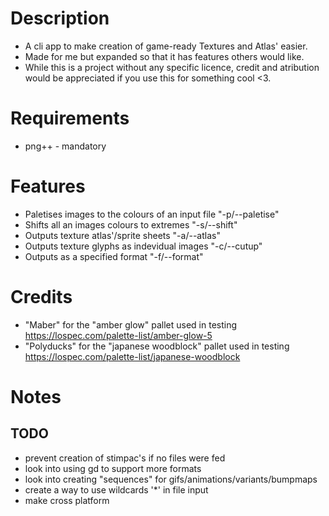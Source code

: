 # Description 
* A cli app to make creation of game-ready Textures and Atlas' easier.
* Made for me but expanded so that it has features others would like.
* While this is a project without any specific licence, credit and atribution would be appreciated if you use this for something cool \<3.
# Requirements 
* png++ - mandatory
# Features
* Paletises images to the colours of an input file "-p/--paletise"
* Shifts all an images colours to extremes "-s/--shift" 
* Outputs texture atlas'/sprite sheets "-a/--atlas"
* Outputs texture glyphs as indevidual images "-c/--cutup"
* Outputs as a specified format "-f/--format"
# Credits 
* "Maber" for the "amber glow" pallet used in testing https://lospec.com/palette-list/amber-glow-5
* "Polyducks" for the "japanese woodblock" pallet used in testing https://lospec.com/palette-list/japanese-woodblock
# Notes
## TODO
* prevent creation of stimpac's if no files were fed
* look into using gd to support more formats
* look into creating "sequences" for gifs/animations/variants/bumpmaps
* create a way to use wildcards '*' in file input
* make cross platform